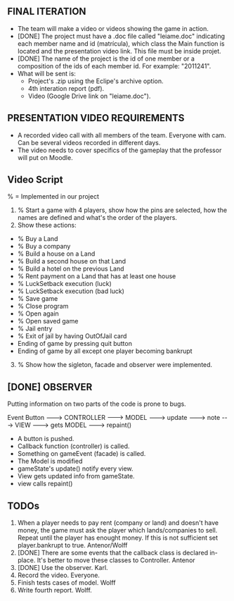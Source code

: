 FINAL ITERATION
---------------

* The team will make a video or videos showing the game in action.
* [DONE] The project must have a .doc file called "leiame.doc" indicating each member name and id (matrícula), which class the Main function is located and the presentation video link. This file must be inside projet.
* [DONE] The name of the project is the id of one member or a composition of the ids of each member id. For example: "2011241".
* What will be sent is:
	- Project's .zip using the Eclipe's archive option.
	- 4th interation report (pdf).
	- Video (Google Drive link on "leiame.doc").

PRESENTATION VIDEO REQUIREMENTS
-------------------------------

* A recorded video call with all members of the team. Everyone with cam. Can be several videos recorded in different days.
* The video needs to cover specifics of the gameplay that the professor will put on Moodle.

## Video Script
% = Implemented in our project
1) % Start a game with 4 players, show how the pins are selected, how the names are defined and what's the order of the players.
2) Show these actions:
- % Buy a Land 
- % Buy a company
- % Build a house on a Land
- % Build a second house on that Land
- % Build a hotel on the previous Land
- % Rent payment on a Land that has at least one house
- % LuckSetback execution (luck)
- % LuckSetback execution (bad luck)
- % Save game
- % Close program
- % Open again
- % Open saved game
- % Jail entry
- % Exit of jail by having OutOfJail card
- Ending of game by pressing quit button
- Ending of game by all except one player becoming bankrupt
3) % Show how the sigleton, facade and observer were implemented.


[DONE] OBSERVER
--------

Putting information on two parts of the code is prone to bugs.

Event Button ---> CONTROLLER ---> MODEL ---> update ---> note ---> VIEW ---> gets MODEL ---> repaint()

- A button is pushed.
- Callback function (controller) is called.
- Something on gameEvent (facade) is called.
- The Model is modified
- gameState's update() notify every view.
- View gets updated info from gameState.
- view calls repaint()

TODOs
-----
1) When a player needs to pay rent (company or land) and doesn't have money, the game must ask the player which lands/companies to sell. Repeat until the player has enought money. If this is not sufficient set player.bankrupt to true. Antenor/Wolff
2) [DONE] There are some events that the callback class is declared in-place. It's better to move these classes to Controller. Antenor
3) [DONE] Use the observer. Karl. 
4) Record the video. Everyone.
5) Finish tests cases of model. Wolff
6) Write fourth report. Wolff.

